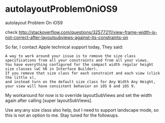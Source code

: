 # autolayoutProblemOniOS9
autolayout Problem On iOS9 

check http://stackoverflow.com/questions/32577211/view-frame-width-is-not-correct-after-layoutsubviews-against-its-constraints-on

So far, I contact Apple technical support today, They said:
```
A way to work around your issue is to remove the size class specifications from all your constraints and from all your views.  
You have everything configured for the compact width regular height size classes (wC hR in Interface Builder).  
If you remove that size class for each constraint and each view (click the little x), 
and instead turn on the default size class for Any Width Any Height, 
your view will have consistent behavior on iOS 8 and iOS 9.  
```

My workaround for now is to override layoutSubViews and set the width again after calling [super layoutSubViews].

Use any:any size class also help, but I need to support landscape mode, so this is not an option to me. Stay tuned for the followups.
